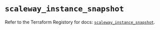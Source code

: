 # `scaleway_instance_snapshot`

Refer to the Terraform Registory for docs: [`scaleway_instance_snapshot`](https://registry.terraform.io/providers/scaleway/scaleway/2.31.0/docs/resources/instance_snapshot).
